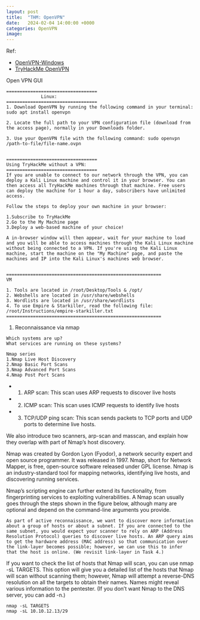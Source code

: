```yaml
---
layout: post
title:  "THM: OpenVPN"
date:   2024-02-04 14:00:00 +0000
categories: OpenVPN
image: 
---
```


Ref:
- [OpenVPN-Windows](https://openvpn.net/client/client-connect-vpn-for-windows/)
- [TryHackMe OpenVPN](https://tryhackme.com/room/openvpn)


Open VPN GUI
```
==================================
             Linux:
==================================
1. Download OpenVPN by running the following command in your terminal: sudo apt install openvpn

2. Locate the full path to your VPN configuration file (download from the access page), normally in your Downloads folder.

3. Use your OpenVPN file with the following command: sudo openvpn /path-to-file/file-name.ovpn


==================================
Using TryHackMe without a VPN:
==================================
If you are unable to connect to our network through the VPN, you can deploy a Kali Linux machine and control it in your browser. You can then access all TryHackMe machines through that machine. Free users can deploy the machine for 1 hour a day, subscribers have unlimited access.

Follow the steps to deploy your own machine in your browser:

1.Subscribe to TryHackMe
2.Go to the My Machine page
3.Deploy a web-based machine of your choice!

A in-browser window will then appear, wait for your machine to load and you will be able to access machines through the Kali Linux machine without being connected to a VPN. If you're using the Kali Linux machine, start the machine on the "My Machine" page, and paste the machines and IP into the Kali Linux's machines web browser. 


==========================================================
VM

1. Tools are located in /root/Desktop/Tools & /opt/
2. Webshells are located in /usr/share/webshells
3. Wordlists are located in /usr/share/wordlists
4. To use Empire & Starkiller, read the following file: /root/Instructions/empire-starkiller.txt
==========================================================
```




1.   Reconnaissance via nmap

```
Which systems are up?
What services are running on these systems?

Nmap series
1.Nmap Live Host Discovery
2.Nmap Basic Port Scans
3.Nmap Advanced Port Scans
4.Nmap Post Port Scans
```


- 1. ARP scan: This scan uses ARP requests to discover live hosts
- 2. ICMP scan: This scan uses ICMP requests to identify live hosts
- 3. TCP/UDP ping scan: This scan sends packets to TCP ports and UDP ports to determine live hosts.

We also introduce two scanners, arp-scan and masscan, and explain how they overlap with part of Nmap’s host discovery.


Nmap was created by Gordon Lyon (Fyodor), a network security expert and open source programmer. It was released in 1997. Nmap, short for Network Mapper, is free, open-source software released under GPL license. Nmap is an industry-standard tool for mapping networks, identifying live hosts, and discovering running services. 

Nmap’s scripting engine can further extend its functionality, from fingerprinting services to exploiting vulnerabilities. A Nmap scan usually goes through the steps shown in the figure below, although many are optional and depend on the command-line arguments you provide.

```
As part of active reconnaissance, we want to discover more information about a group of hosts or about a subnet. If you are connected to the same subnet, you would expect your scanner to rely on ARP (Address Resolution Protocol) queries to discover live hosts. An ARP query aims to get the hardware address (MAC address) so that communication over the link-layer becomes possible; however, we can use this to infer that the host is online. (We revisit link-layer in Task 4.)
```


If you want to check the list of hosts that Nmap will scan, you can use nmap -sL TARGETS. This option will give you a detailed list of the hosts that Nmap will scan without scanning them; however, Nmap will attempt a reverse-DNS resolution on all the targets to obtain their names. Names might reveal various information to the pentester. (If you don’t want Nmap to the DNS server, you can add -n.)

```
nmap -sL TARGETS
nmap -sL 10.10.12.13/29
```
